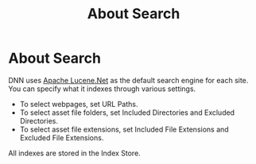 ﻿---
uid: administrators-search-overview
locale: en
title: About Search
dnneditions: DNN Platform,Evoq Content,Evoq Engage
dnnversion: 09.02.00
related-topics: update-site-info,assign-key-pages,add-metadata-to-pages,configure-messaging,access-web-config,configure-check-for-new-version,participate-in-improvement-program,configure-html-editor,page-file-versioning,administrators-extensions-overview,administrators-connectors-overview,administrators-workflows-overview,administrators-vocabularies-overview
---

# About Search

DNN uses [Apache Lucene.Net](http://lucenenet.apache.org/) as the default search engine for each site. You can specify what it indexes through various settings.

*   To select webpages, set URL Paths.
*   To select asset file folders, set Included Directories and Excluded Directories.
*   To select asset file extensions, set Included File Extensions and Excluded File Extensions.

All indexes are stored in the Index Store.
